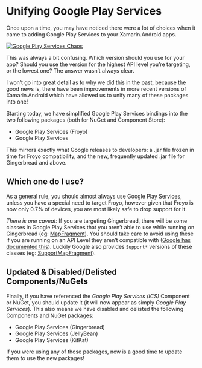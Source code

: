 # Unifying Google Play Services

Once upon a time, you may have noticed there were a lot of choices when it came to adding Google Play Services to your Xamarin.Android apps.

[![Google Play Services Chaos](https://cdn.hashnode.com/res/hashnode/image/upload/v1666361419341/-C-YAzklZ.png)](http://redth.codes/wp-content/uploads/2015/10/xamarin-google-play-services-components.png)

This was always a bit confusing. Which version should you use for your app? Should you use the version for the highest API level you’re targeting, or the lowest one? The answer wasn’t always clear.

I won’t go into great detail as to why we did this in the past, because the good news is, there have been improvements in more recent versions of Xamarin.Android which have allowed us to unify many of these packages into one!

Starting today, we have simplified Google Play Services bindings into the two following packages (both for NuGet and Component Store):

*   Google Play Services (Froyo)
*   Google Play Services

This mirrors exactly what Google releases to developers: a .jar file frozen in time for Froyo compatibility, and the new, frequently updated .jar file for Gingerbread and above.

Which one do I use?
-------------------

As a general rule, you should almost always use Google Play Services, unless you have a special need to target Froyo, however given that Froyo is now only 0.7% of devices, you are most likely safe to drop support for it.

_There is one caveat:_ If you are targeting Gingerbread, there will be some classes in Google Play Services that you aren’t able to use while running on Gingerbread (eg: [MapFragment](http://developer.android.com/reference/com/google/android/gms/maps/MapFragment.html)). You should take care to avoid using these if you are running on an API Level they aren’t compatible with ([Google has documented this](http://developer.android.com/reference/com/google/android/gms/maps/MapFragment.html)). Luckily Google also provides `Support*` versions of these classes (eg: [SupportMapFragment](http://developer.android.com/reference/com/google/android/gms/maps/SupportMapFragment.html)).

Updated & Disabled/Delisted Components/NuGets
---------------------------------------------

Finally, if you have referenced the _Google Play Services (ICS)_ Component or NuGet, you should update it (it will now appear as simply _Google Play Services_). This also means we have disabled and delisted the following Components and NuGet packages:

*   Google Play Services (Gingerbread)
*   Google Play Services (JellyBean)
*   Google Play Services (KitKat)

If you were using any of those packages, now is a good time to update them to use the new packages!